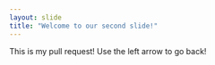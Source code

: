 ```yaml
---
layout: slide
title: "Welcome to our second slide!"
---
```

This is my pull request!
Use the left arrow to go back!
